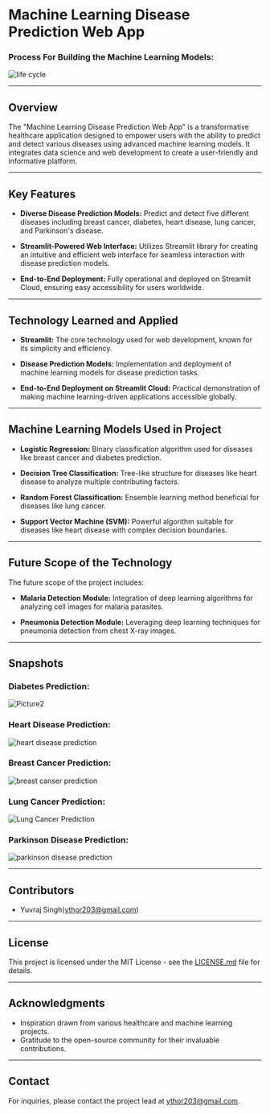 # Machine Learning Disease Prediction Web App

### Process For Building the Machine Learning Models:
![life cycle](https://images.javatpoint.com/tutorial/machine-learning/images/machine-learning-life-cycle.png)

---

## Overview

The "Machine Learning Disease Prediction Web App" is a transformative healthcare application designed to empower users with the ability to predict and detect various diseases using advanced machine learning models. It integrates data science and web development to create a user-friendly and informative platform.

---

## Key Features

- **Diverse Disease Prediction Models:** Predict and detect five different diseases including breast cancer, diabetes, heart disease, lung cancer, and Parkinson's disease.
  
- **Streamlit-Powered Web Interface:** Utilizes Streamlit library for creating an intuitive and efficient web interface for seamless interaction with disease prediction models.
  
- **End-to-End Deployment:** Fully operational and deployed on Streamlit Cloud, ensuring easy accessibility for users worldwide.

---

## Technology Learned and Applied

- **Streamlit:** The core technology used for web development, known for its simplicity and efficiency.
  
- **Disease Prediction Models:** Implementation and deployment of machine learning models for disease prediction tasks.
  
- **End-to-End Deployment on Streamlit Cloud:** Practical demonstration of making machine learning-driven applications accessible globally.

---

## Machine Learning Models Used in Project

- **Logistic Regression:** Binary classification algorithm used for diseases like breast cancer and diabetes prediction.

- **Decision Tree Classification:** Tree-like structure for diseases like heart disease to analyze multiple contributing factors.

- **Random Forest Classification:** Ensemble learning method beneficial for diseases like lung cancer.

- **Support Vector Machine (SVM):** Powerful algorithm suitable for diseases like heart disease with complex decision boundaries.

---

## Future Scope of the Technology

The future scope of the project includes:

- **Malaria Detection Module:** Integration of deep learning algorithms for analyzing cell images for malaria parasites.
  
- **Pneumonia Detection Module:** Leveraging deep learning techniques for pneumonia detection from chest X-ray images.

---

## Snapshots

### Diabetes Prediction:
![Picture2](https://github.com/Shyam165/The-Machine-Learning-Disease-Prediction-Web-App/assets/111563134/d55b74f1-532d-4b7b-9d87-0e4179168896)

### Heart Disease Prediction:
![heart disease prediction](https://github.com/Shyam165/The-Machine-Learning-Disease-Prediction-Web-App/assets/111563134/38911617-be89-4f78-8491-846c02a5540a)

### Breast Cancer Prediction:
![breast canser prediction](https://github.com/Shyam165/The-Machine-Learning-Disease-Prediction-Web-App/assets/111563134/f2046339-9361-467e-a089-18c0e3ac97a6)

### Lung Cancer Prediction:
![Lung Cancer Prediction](https://github.com/Shyam165/The-Machine-Learning-Disease-Prediction-Web-App/assets/111563134/a2bbd2fd-d85c-4ffd-a029-771b25417b91)

### Parkinson Disease Prediction:
![parkinson disease prediction](https://github.com/Shyam165/The-Machine-Learning-Disease-Prediction-Web-App/assets/111563134/73e4da8e-a748-463f-8643-395bdcef6ff6)


---

## Contributors

- Yuvraj Singh(ythor203@gmail.com)


---

## License

This project is licensed under the MIT License - see the [LICENSE.md](The-Machine-Learning-Disease-Prediction-Web-App-main/LICENSE) file for details.

---

## Acknowledgments

- Inspiration drawn from various healthcare and machine learning projects.
- Gratitude to the open-source community for their invaluable contributions.

---

## Contact

For inquiries, please contact the project lead at ythor203@gmail.com.


